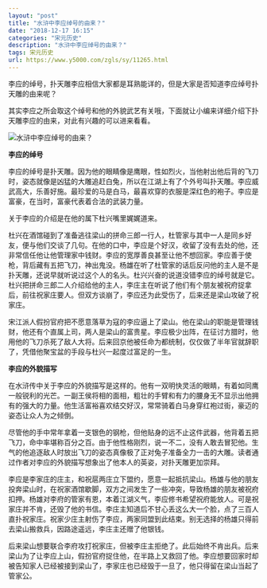 ```yaml
---
layout: "post"
title: "水浒中李应绰号的由来？"
date: "2018-12-17 16:15"
categories: "宋元历史"
description: "水浒中李应绰号的由来？"
tags: 宋元历史
url: https://www.y5000.com/zgls/sy/11265.html
---
```






李应的绰号，扑天雕李应相信大家都是耳熟能详的，但是大家是否知道李应绰号扑天雕的由来呢？

其实李应之所会取这个绰号和他的外貌武艺有关哦，下面就让小编来详细介绍下扑天雕李应的由来，对此有兴趣的可以进来看看。

![水浒中李应绰号的由来？](/uploads/allimg/170118/6-1F11Q4032B50.JPG)

**李应的绰号**

李应的绰号是扑天雕。因为他的眼睛像是鹰眼，性如烈火，当他射出他后背的飞刀时，姿态就像是凶猛的大雕追赶白兔，所以在江湖上有了个外号叫扑天雕。李应威武高大，乐善好施。最珍爱的马是白马，最喜欢穿的衣服是深红色的袍子。李应是富豪，在当时，富豪代表着合法的武装力量。

关于李应的介绍是在他的属下杜兴嘴里娓娓道来。

杜兴在酒馆碰到了准备逃往梁山的拼命三郎一行人，杜管家与其中一人是同乡好友，便与他们交谈了几句。在他的口中，李应是个好汉，收留了没有去处的他，还非常信任他让他管理家中钱财。李应的宽厚善良甚至让他不想回家。李应善于使枪，背后藏有五把飞刀，神出鬼没。杨雄在听了杜管家的话后反问他的主人是不是扑天雕，还说早就听说过这个人的名头。杜兴兴奋的说道没错李应的绰号就是它。杜兴把拼命三郎二人介绍给他的主人，李庄主在听说了他们有个朋友被祝府捉拿后，前往祝家庄要人。但双方谈崩了，李应还为此受伤了，后来还是梁山攻破了祝家庄。

宋江派人假扮官府把不愿意落草为寇的李应逼上了梁山。他在梁山的职能是管理钱财，他还有个直属上司，两人是梁山的富贵星。李应极少出阵，在征讨方腊时，他用他的飞刀杀死了敌人大将。后来回京他被任命为都统制，仅仅做了半年官就辞职了，凭借他聚宝盆的手段与杜兴一起度过富足的一生。

**李应的外貌描写**

在水浒传中关于李应的外貌描写是这样的。他有一双明快灵活的眼睛，有着如同鹰一般锐利的光芒。一副王侯将相的面相，粗壮的手臂和有力的腰身无不显示出他拥有的强大的力量。他生活富裕喜欢结交好汉，常常骑着白马身穿红袍过街，豪迈的姿态让众人为之倾倒。

尽管他的手中常年拿着一支银色的钢枪，但他贴身的远不止这件武器，他背着五把飞刀，命中率堪称百分之百。由于他性格刚烈，说一不二，没有人敢去冒犯他。生气的他追逐敌人时放出飞刀的姿态真像极了正对兔子准备全力一击的大雕。读者通过作者对李应的外貌描写想象出了他本人的英姿，对扑天雕更加崇拜。

李应是李家庄的庄主，和祝扈两庄立下盟约，愿意一起抵抗梁山。杨雄与他的朋友投奔梁山时，在祝家酒馆歇脚，双方之间发生了一些冲突，导致杨雄的朋友被祝府扣押。杨雄对李府的管家有恩，本着江湖义气，李应修书希望祝府能放人。可是祝家庄并不肯，还毁了他的书信。李庄主知道后不甘心丢这么大一个脸，点了三百人直扑祝家庄。祝家少庄主射伤了李应，两家同盟到此结束。别无选择的杨雄只得前去梁山搬救兵，因路途遥远，李庄主还赠了他银钱。

后来梁山想要联合李府攻打祝家庄，但被李庄主拒绝了。此后始终不肯出兵。后来梁山为了让李应上山，假扮官府捉住他，在半路上又救回了他。李应想要回家时却被告知家人已经被接到梁山了，李家庄也已经毁于一旦了，他只得留在梁山当起了管家公。
